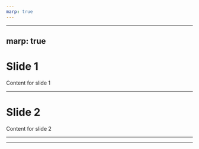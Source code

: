 ```yaml
---
marp: true
---
```



---
marp: true
---

# Slide 1
Content for slide 1

---

# Slide 2
Content for slide 2

---


---